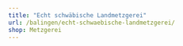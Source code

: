 ```yaml
---
title: "Echt schwäbische Landmetzgerei"
url: /balingen/echt-schwaebische-landmetzgerei/
shop: Metzgerei
---
```


